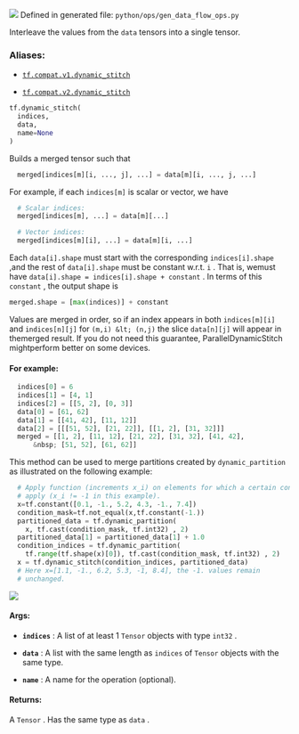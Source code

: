 ![](https://tensorflow.google.cn/images/tf_logo_32px.png)
Defined in generated file:  `python/ops/gen_data_flow_ops.py` 

Interleave the values from the  `data`  tensors into a single tensor.

### Aliases:

- [ `tf.compat.v1.dynamic_stitch` ](/api_docs/python/tf/dynamic_stitch)

- [ `tf.compat.v2.dynamic_stitch` ](/api_docs/python/tf/dynamic_stitch)


```python
tf.dynamic_stitch(
  indices,
  data,
  name=None
)

```


Builds a merged tensor such that


```python
  merged[indices[m][i, ..., j], ...] = data[m][i, ..., j, ...]

```


For example, if each  `indices[m]`  is scalar or vector, we have


```python
  # Scalar indices:
  merged[indices[m], ...] = data[m][...]

  # Vector indices:
  merged[indices[m][i], ...] = data[m][i, ...]

```


Each  `data[i].shape`  must start with the corresponding  `indices[i].shape` ,and the rest of  `data[i].shape`  must be constant w.r.t.  `i` .  That is, wemust have  `data[i].shape = indices[i].shape + constant` .  In terms of this `constant` , the output shape is


```python
merged.shape = [max(indices)] + constant

```


Values are merged in order, so if an index appears in both  `indices[m][i]`  and `indices[n][j]`  for  `(m,i) &lt; (n,j)`  the slice  `data[n][j]`  will appear in themerged result. If you do not need this guarantee, ParallelDynamicStitch mightperform better on some devices.

#### For example:


```python
  indices[0] = 6
  indices[1] = [4, 1]
  indices[2] = [[5, 2], [0, 3]]
  data[0] = [61, 62]
  data[1] = [[41, 42], [11, 12]]
  data[2] = [[[51, 52], [21, 22]], [[1, 2], [31, 32]]]
  merged = [[1, 2], [11, 12], [21, 22], [31, 32], [41, 42],
      &nbsp; [51, 52], [61, 62]]

```


This method can be used to merge partitions created by  `dynamic_partition` as illustrated on the following example:


```python
  # Apply function (increments x_i) on elements for which a certain condition
  # apply (x_i != -1 in this example).
  x=tf.constant([0.1, -1., 5.2, 4.3, -1., 7.4])
  condition_mask=tf.not_equal(x,tf.constant(-1.))
  partitioned_data = tf.dynamic_partition(
    x, tf.cast(condition_mask, tf.int32) , 2)
  partitioned_data[1] = partitioned_data[1] + 1.0
  condition_indices = tf.dynamic_partition(
    tf.range(tf.shape(x)[0]), tf.cast(condition_mask, tf.int32) , 2)
  x = tf.dynamic_stitch(condition_indices, partitioned_data)
  # Here x=[1.1, -1., 6.2, 5.3, -1, 8.4], the -1. values remain
  # unchanged.

```

![](https://tensorflow.google.cn/images/DynamicStitch.png)
#### Args:

- **`indices`** : A list of at least 1  `Tensor`  objects with type  `int32` .

- **`data`** : A list with the same length as  `indices`  of  `Tensor`  objects with the same type.

- **`name`** : A name for the operation (optional).

#### Returns:

A  `Tensor` . Has the same type as  `data` .
